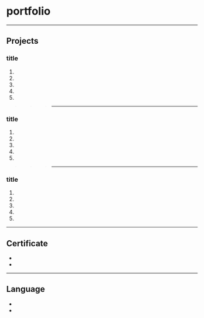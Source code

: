 # portfolio


---  

## Projects
### title
1.
1.
1.
1.
1.

>>>---
### title
1.
1.
1.
1.
1.

>>>---
### title
1.
1.
1.
1.
1.

---
## Certificate
+
+

---
## Language
+
+
